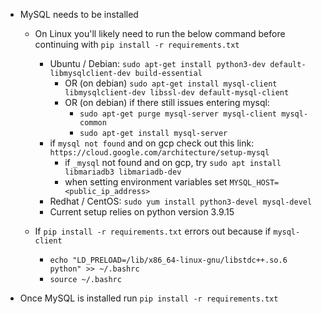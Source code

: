 - MySQL needs to be installed
  - On Linux you'll likely need to run the below command before continuing with `pip install -r requirements.txt`
    - Ubuntu / Debian: `sudo apt-get install python3-dev default-libmysqlclient-dev build-essential`
      - OR (on debian) `sudo apt-get install mysql-client libmysqlclient-dev libssl-dev default-mysql-client`
      - OR (on debian) if there still issues entering mysql:
        - `sudo apt-get purge mysql-server mysql-client mysql-common` 
        - `sudo apt-get install mysql-server`
    - if `mysql not found` and on gcp check out this link: `https://cloud.google.com/architecture/setup-mysql`
      - if `_mysql` not found and on gcp, try `sudo apt install libmariadb3 libmariadb-dev`
      - when setting environment variables set `MYSQL_HOST=<public_ip_address>`
    - Redhat / CentOS: `sudo yum install python3-devel mysql-devel`
    - Current setup relies on python version 3.9.15
  
  - If `pip install -r requirements.txt` errors out because if `mysql-client`
    - `echo "LD_PRELOAD=/lib/x86_64-linux-gnu/libstdc++.so.6 python" >> ~/.bashrc`
    - `source ~/.bashrc`

- Once MySQL is installed run `pip install -r requirements.txt`
